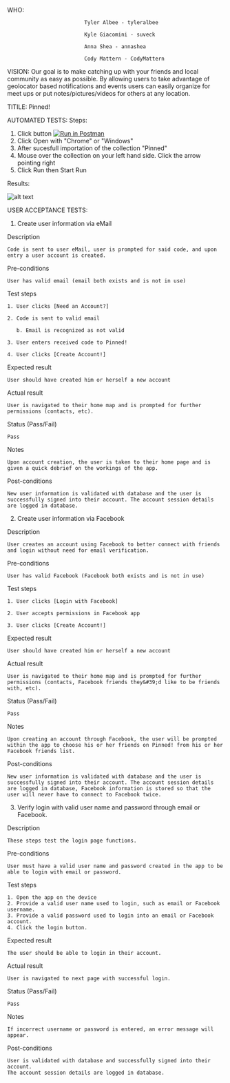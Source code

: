 WHO:

                             Tyler Albee - tyleralbee

                             Kyle Giacomini - suveck
                             
                             Anna Shea - annashea
                             
                             Cody Mattern - CodyMattern

VISION: Our goal is to make catching up with your friends and local community as easy as possible. By allowing users to take advantage of geolocator based notifications and events users can easily organize for meet ups or put notes/pictures/videos for others at any location.

TITILE: Pinned!

AUTOMATED TESTS:
Steps:
 1) Click button [![Run in Postman](https://run.pstmn.io/button.svg)](https://app.getpostman.com/run-collection/e781ef7ab7b6dce8b619)
 2) Click Open with "Chrome" or "Windows"
 3) After sucesfull importation of the collection "Pinned"
 4) Mouse over the collection on your left hand side. Click the arrow pointing right
 5) Click Run then Start Run
 
 Results:
 
![alt text][results]

[results]: http://i.imgur.com/xUPuU2B.png "Resuts"



USER ACCEPTANCE TESTS:

1. Create user information via eMail

Description

    Code is sent to user eMail, user is prompted for said code, and upon entry a user account is created.

Pre-conditions

    User has valid email (email both exists and is not in use)

Test steps

    1. User clicks [Need an Account?]

    2. Code is sent to valid email

       b. Email is recognized as not valid

    3. User enters received code to Pinned!

    4. User clicks [Create Account!]

Expected result

    User should have created him or herself a new account

Actual result

    User is navigated to their home map and is prompted for further permissions (contacts, etc).

Status (Pass/Fail)

    Pass

Notes

    Upon account creation, the user is taken to their home page and is given a quick debrief on the workings of the app.

Post-conditions

    New user information is validated with database and the user is successfully signed into their account. The account session details are logged in database.

2. Create user information via Facebook

Description

    User creates an account using Facebook to better connect with friends and login without need for email verification.

Pre-conditions

    User has valid Facebook (Facebook both exists and is not in use)

Test steps

    1. User clicks [Login with Facebook]

    2. User accepts permissions in Facebook app

    3. User clicks [Create Account!]

Expected result

    User should have created him or herself a new account

Actual result

    User is navigated to their home map and is prompted for further permissions (contacts, Facebook friends they&#39;d like to be friends with, etc).

Status (Pass/Fail)

    Pass

Notes

    Upon creating an account through Facebook, the user will be prompted within the app to choose his or her friends on Pinned! from his or her Facebook friends list.

Post-conditions

    New user information is validated with database and the user is successfully signed into their account. The account session details are logged in database, Facebook information is stored so that the user will never have to connect to Facebook twice.

3. Verify login with valid user name and password through email or Facebook.
    
Description

    These steps test the login page functions.
    
Pre-conditions

    User must have a valid user name and password created in the app to be able to login with email or password.
    
Test steps

    1. Open the app on the device
    2. Provide a valid user name used to login, such as email or Facebook username.
    3. Provide a valid password used to login into an email or Facebook account.
    4. Click the login button.
    
Expected result

    The user should be able to login in their account.
    
Actual result

    User is navigated to next page with successful login.
    
Status (Pass/Fail)

    Pass
    
Notes

    If incorrect username or password is entered, an error message will appear.
    
Post-conditions

    User is validated with database and successfully signed into their account.
    The account session details are logged in database.
